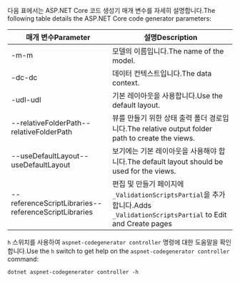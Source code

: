 <span data-ttu-id="60acc-101">다음 표에서는 ASP.NET Core 코드 생성기 매개 변수를 자세히 설명합니다.</span><span class="sxs-lookup"><span data-stu-id="60acc-101">The following table details the ASP.NET Core code generator parameters:</span></span>

| <span data-ttu-id="60acc-102">매개 변수</span><span class="sxs-lookup"><span data-stu-id="60acc-102">Parameter</span></span>               | <span data-ttu-id="60acc-103">설명</span><span class="sxs-lookup"><span data-stu-id="60acc-103">Description</span></span>|
| ----------------- | ------------ |
| <span data-ttu-id="60acc-104">-m</span><span class="sxs-lookup"><span data-stu-id="60acc-104">-m</span></span>  | <span data-ttu-id="60acc-105">모델의 이름입니다.</span><span class="sxs-lookup"><span data-stu-id="60acc-105">The name of the model.</span></span> |
| <span data-ttu-id="60acc-106">-dc</span><span class="sxs-lookup"><span data-stu-id="60acc-106">-dc</span></span>  | <span data-ttu-id="60acc-107">데이터 컨텍스트입니다.</span><span class="sxs-lookup"><span data-stu-id="60acc-107">The data context.</span></span> |
| <span data-ttu-id="60acc-108">-udl</span><span class="sxs-lookup"><span data-stu-id="60acc-108">-udl</span></span> | <span data-ttu-id="60acc-109">기본 레이아웃을 사용합니다.</span><span class="sxs-lookup"><span data-stu-id="60acc-109">Use the default layout.</span></span> |
| <span data-ttu-id="60acc-110">--relativeFolderPath</span><span class="sxs-lookup"><span data-stu-id="60acc-110">--relativeFolderPath</span></span> | <span data-ttu-id="60acc-111">뷰를 만들기 위한 상태 출력 폴더 경로입니다.</span><span class="sxs-lookup"><span data-stu-id="60acc-111">The relative output folder path to create the views.</span></span> |
| <span data-ttu-id="60acc-112">--useDefaultLayout</span><span class="sxs-lookup"><span data-stu-id="60acc-112">--useDefaultLayout</span></span> | <span data-ttu-id="60acc-113">보기에는 기본 레이아웃을 사용해야 합니다.</span><span class="sxs-lookup"><span data-stu-id="60acc-113">The default layout should be used for the views.</span></span> |
| <span data-ttu-id="60acc-114">--referenceScriptLibraries</span><span class="sxs-lookup"><span data-stu-id="60acc-114">--referenceScriptLibraries</span></span> | <span data-ttu-id="60acc-115">편집 및 만들기 페이지에 `_ValidationScriptsPartial`을 추가합니다.</span><span class="sxs-lookup"><span data-stu-id="60acc-115">Adds `_ValidationScriptsPartial` to Edit and Create pages</span></span> |

<span data-ttu-id="60acc-116">`h` 스위치를 사용하여 `aspnet-codegenerator controller` 명령에 대한 도움말을 확인합니다.</span><span class="sxs-lookup"><span data-stu-id="60acc-116">Use the `h` switch to get help on the `aspnet-codegenerator controller` command:</span></span>

```console
dotnet aspnet-codegenerator controller -h
```
